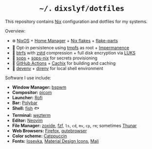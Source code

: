 # <h1 align="center">`~/.` `dixslyf/dotfiles`</h1>

This repository contains [Nix](https://nixos.org/) configuration and dotfiles for my systems.

Overview:

- :snowflake: [NixOS](https://nixos.org/) + [Home Manager](https://github.com/nix-community/home-manager) + [Nix flakes](https://www.tweag.io/blog/2020-05-25-flakes/) + [flake-parts](https://github.com/hercules-ci/flake-parts)
- :floppy_disk: Opt-in persistence using [tmpfs](https://en.wikipedia.org/wiki/Tmpfs) as root + [Impermanence](https://github.com/nix-community/impermanence)
- :minidisc: [btrfs](https://btrfs.readthedocs.io/en/latest/Introduction.html) with [zstd](https://en.wikipedia.org/wiki/Zstd) compression + full disk encryption via [LUKS](https://en.wikipedia.org/wiki/Linux_Unified_Key_Setup)
- :key: [sops](https://github.com/mozilla/sops) + [sops-nix](https://github.com/Mic92/sops-nix) for secrets provisioning
- :hammer: [GitHub Actions](https://docs.github.com/en/actions) + [Cachix](https://www.cachix.org/) for building and caching
- :office: [devenv](https://devenv.sh/) + [direnv](https://direnv.net/) for local shell environment

Software I use include:

- **Window Manager:** [bspwm](https://github.com/baskerville/bspwm)
- **Compositor:** [picom](https://github.com/yshui/picom)
- **Launcher:** [Rofi](https://github.com/davatorium/rofi)
- **Bar:** [Polybar](https://github.com/polybar/polybar)
- **Shell:** [fish](https://github.com/fish-shell/fish-shell) :fish:
- **Terminal:** [wezterm](https://github.com/wez/wezterm)
- **Editor:** [Neovim](https://github.com/neovim/neovim)
- **File Manager:** [zoxide](https://github.com/ajeetdsouza/zoxide), [fzf](https://github.com/junegunn/fzf), `ls`, `cd`, `mv`, `cp`, `rm`; sometimes [Thunar](https://gitlab.xfce.org/xfce/thunar)
- **Web Browsers:** [Firefox](https://www.mozilla.org/en-US/firefox/browsers/), [qutebrowser](https://github.com/qutebrowser/qutebrowser)
- **Color scheme:** [Catppuccin](https://github.com/catppuccin/catppuccin)
- **Fonts:** [Iosevka](https://github.com/be5invis/Iosevka), [Material Design Icons](https://github.com/Templarian/MaterialDesign), [Mali](https://fonts.google.com/specimen/Mali)
